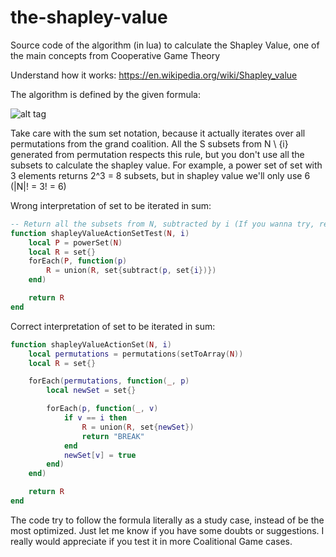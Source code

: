 # the-shapley-value
Source code of the algorithm (in lua) to calculate the Shapley Value, one of the main concepts from Cooperative Game Theory

Understand how it works: https://en.wikipedia.org/wiki/Shapley_value

The algorithm is defined by the given formula:


![alt tag](https://upload.wikimedia.org/math/d/2/8/d2831c6c752aa555486580008c6fe86c.png)


Take care with the sum set notation, because it actually iterates over all permutations from the grand coalition. 
All the S subsets from N \ {i} generated from permutation respects this rule, but you don't use all the subsets to calculate the 
shapley value. For example, a power set of set with 3 elements returns 2^3 = 8 subsets, but in shapley value we'll only use 6 
(|N|! = 3! = 6)

Wrong interpretation of set to be iterated in sum:
```lua
-- Return all the subsets from N, subtracted by i (If you wanna try, replace shapleyValueActionSet by that call)
function shapleyValueActionSetTest(N, i)
	local P = powerSet(N)
	local R = set{}
	forEach(P, function(p)
		R = union(R, set{subtract(p, set{i})})
	end)

	return R
end
```

Correct interpretation of set to be iterated in sum:
```lua
function shapleyValueActionSet(N, i)
	local permutations = permutations(setToArray(N))
	local R = set{}

	forEach(permutations, function(_, p)
		local newSet = set{}

		forEach(p, function(_, v)
			if v == i then
				R = union(R, set{newSet})
				return "BREAK"
			end
			newSet[v] = true
		end)
	end)

	return R
end
```

The code try to follow the formula literally as a study case, instead of be the most optimized.
Just let me know if you have some doubts or suggestions. I really would appreciate if you test it in more Coalitional Game cases.
